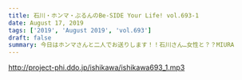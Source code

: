 ```yaml
---
title: 石川・ホンマ・ぶるんのBe-SIDE Your Life! vol.693-1
date: August 17, 2019
tags: ['2019', 'August 2019', 'vol.693']
draft: false
summary: 今日はホンマさんと二人でお送りします！！石川さん…女性と？？MIURA
---
```


http://project-phi.ddo.jp/ishikawa/ishikawa693_1.mp3